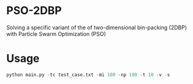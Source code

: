 # PSO-2DBP
Solving a specific variant of the of two-dimensional bin-packing (2DBP) with Particle Swarm Optimization (PSO)

# Usage
```python
python main.py -tc test_case.txt -mi 100 -np 100 -t 10 -v -s
```